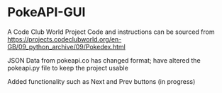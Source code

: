 # PokeAPI-GUI

A Code Club World Project
Code and instructions can be sourced from https://projects.codeclubworld.org/en-GB/09_python_archive/09/Pokedex.html

JSON Data from pokeapi.co has changed format; have altered the pokeapi.py file to keep the project usable

Added functionality such as Next and Prev buttons (in progress)
